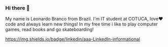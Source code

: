 ### Hi there 👋

  My name is Leonardo Branco from Brazil. I'm IT student at COTUCA, love❤️code and always learn new things! 
  In my free time i like to play computer games, read books and go skateboarding!

  https://img.shields.io/badge/linkedin/aaa-LinkedIn-informational

<!--
**leozinbranco/leozinbranco** is a ✨ _special_ ✨ repository because its `README.md` (this file) appears on your GitHub profile.

Here are some ideas to get you started:

- 🔭 I’m currently working on ...
- 🌱 I’m currently learning ...
- 👯 I’m looking to collaborate on ...
- 🤔 I’m looking for help with ...
- 💬 Ask me about ...
- 📫 How to reach me: ...
- 😄 Pronouns: ...
- ⚡ Fun fact: ...
-->
